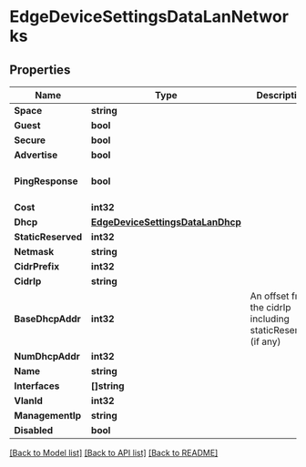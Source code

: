 # EdgeDeviceSettingsDataLanNetworks

## Properties

Name | Type | Description | Notes
------------ | ------------- | ------------- | -------------
**Space** | **string** |  | [optional] 
**Guest** | **bool** |  | [optional] 
**Secure** | **bool** |  | [optional] 
**Advertise** | **bool** |  | [optional] 
**PingResponse** | **bool** |  | [optional] [default to true]
**Cost** | **int32** |  | [optional] 
**Dhcp** | [**EdgeDeviceSettingsDataLanDhcp**](edgeDeviceSettingsData_lan_dhcp.md) |  | [optional] 
**StaticReserved** | **int32** |  | [optional] 
**Netmask** | **string** |  | [optional] 
**CidrPrefix** | **int32** |  | [optional] 
**CidrIp** | **string** |  | [optional] 
**BaseDhcpAddr** | **int32** | An offset from the cidrIp including staticReserved (if any) | [optional] 
**NumDhcpAddr** | **int32** |  | [optional] 
**Name** | **string** |  | [optional] 
**Interfaces** | **[]string** |  | [optional] 
**VlanId** | **int32** |  | [optional] 
**ManagementIp** | **string** |  | [optional] 
**Disabled** | **bool** |  | [optional] 

[[Back to Model list]](../README.md#documentation-for-models) [[Back to API list]](../README.md#documentation-for-api-endpoints) [[Back to README]](../README.md)


